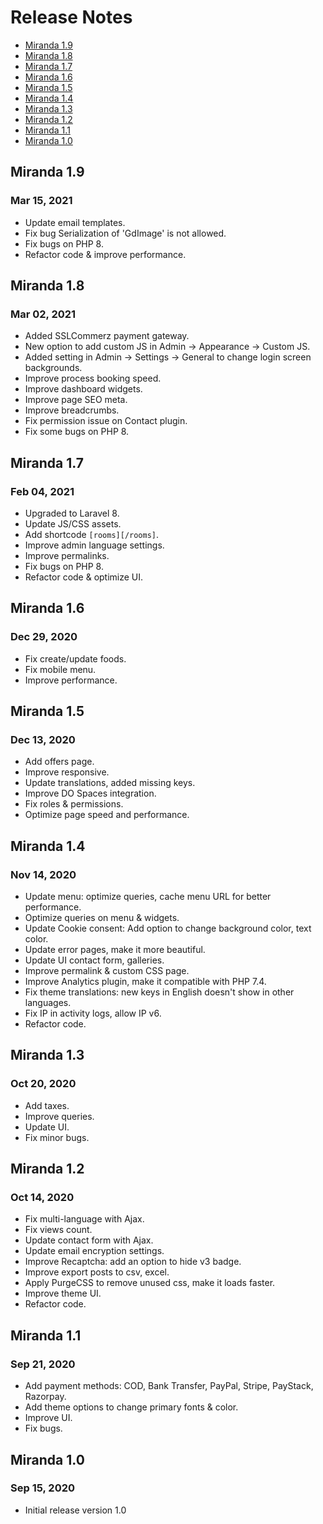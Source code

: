 # Release Notes

- [Miranda 1.9](#version_1_9)
- [Miranda 1.8](#version_1_8)
- [Miranda 1.7](#version_1_7)
- [Miranda 1.6](#version_1_6)
- [Miranda 1.5](#version_1_5)
- [Miranda 1.4](#version_1_4)
- [Miranda 1.3](#version_1_3)
- [Miranda 1.2](#version_1_2)
- [Miranda 1.1](#version_1_1)
- [Miranda 1.0](#version_1_0)

## Miranda 1.9
### Mar 15, 2021
- Update email templates.
- Fix bug Serialization of 'GdImage' is not allowed.
- Fix bugs on PHP 8.
- Refactor code & improve performance.

## Miranda 1.8
### Mar 02, 2021
- Added SSLCommerz payment gateway.
- New option to add custom JS in Admin -> Appearance -> Custom JS.
- Added setting in Admin -> Settings -> General to change login screen backgrounds.
- Improve process booking speed.
- Improve dashboard widgets.
- Improve page SEO meta.
- Improve breadcrumbs.
- Fix permission issue on Contact plugin.
- Fix some bugs on PHP 8.

## Miranda 1.7
### Feb 04, 2021
- Upgraded to Laravel 8.
- Update JS/CSS assets.
- Add shortcode `[rooms][/rooms]`.
- Improve admin language settings.
- Improve permalinks.
- Fix bugs on PHP 8.
- Refactor code & optimize UI.

<a name="version_1_6"></a>
## Miranda 1.6
### Dec 29, 2020
- Fix create/update foods.
- Fix mobile menu.
- Improve performance.

<a name="version_1_5"></a>
## Miranda 1.5
### Dec 13, 2020
- Add offers page.
- Improve responsive.
- Update translations, added missing keys.
- Improve DO Spaces integration.
- Fix roles & permissions.
- Optimize page speed and performance.

<a name="version_1_4"></a>
## Miranda 1.4
### Nov 14, 2020
- Update menu: optimize queries, cache menu URL for better performance.
- Optimize queries on menu & widgets.
- Update Cookie consent: Add option to change background color, text color.
- Update error pages, make it more beautiful.
- Update UI contact form, galleries.
- Improve permalink & custom CSS page.
- Improve Analytics plugin, make it compatible with PHP 7.4.
- Fix theme translations: new keys in English doesn't show in other languages.
- Fix IP in activity logs, allow IP v6.
- Refactor code.

<a name="version_1_3"></a>
## Miranda 1.3
### Oct 20, 2020
- Add taxes.
- Improve queries.
- Update UI.
- Fix minor bugs.

<a name="version_1_2"></a>
## Miranda 1.2
### Oct 14, 2020
- Fix multi-language with Ajax.
- Fix views count.
- Update contact form with Ajax.
- Update email encryption settings.
- Improve Recaptcha: add an option to hide v3 badge.
- Improve export posts to csv, excel.
- Apply PurgeCSS to remove unused css, make it loads faster.
- Improve theme UI.
- Refactor code.

<a name="version_1_1"></a>
## Miranda 1.1
### Sep 21, 2020
- Add payment methods: COD, Bank Transfer, PayPal, Stripe, PayStack, Razorpay.
- Add theme options to change primary fonts & color.
- Improve UI.
- Fix bugs.
        
<a name="version_1_0"></a>
## Miranda 1.0
### Sep 15, 2020
- Initial release version 1.0
